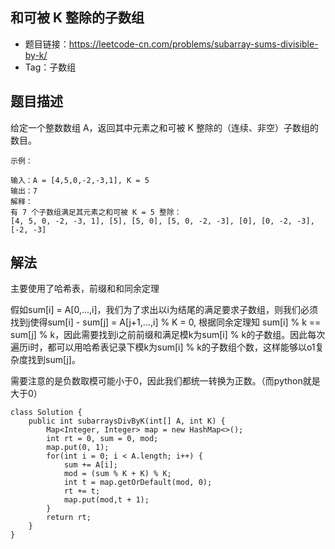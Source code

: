 ## 和可被 K 整除的子数组

- 题目链接：https://leetcode-cn.com/problems/subarray-sums-divisible-by-k/
- Tag：子数组

## 题目描述
给定一个整数数组 A，返回其中元素之和可被 K 整除的（连续、非空）子数组的数目。
```
示例：

输入：A = [4,5,0,-2,-3,1], K = 5
输出：7
解释：
有 7 个子数组满足其元素之和可被 K = 5 整除：
[4, 5, 0, -2, -3, 1], [5], [5, 0], [5, 0, -2, -3], [0], [0, -2, -3], [-2, -3]
```
## 解法
主要使用了哈希表，前缀和和同余定理

假如sum[i] = A[0,...,i]，我们为了求出以i为结尾的满足要求子数组，则我们必须找到j使得sum[i] - sum[j] = A[j+1,...,i] % K = 0, 根据同余定理知 sum[i] % k == sum[j] % k，因此需要找到i之前前缀和满足模k为sum[i] % k的子数组。因此每次遍历i时，都可以用哈希表记录下模k为sum[i] % k的子数组个数，这样能够以o1复杂度找到sum[j]。

需要注意的是负数取模可能小于0，因此我们都统一转换为正数。（而python就是大于0）

```
class Solution {
    public int subarraysDivByK(int[] A, int K) {
        Map<Integer, Integer> map = new HashMap<>();
        int rt = 0, sum = 0, mod;
        map.put(0, 1);
        for(int i = 0; i < A.length; i++) {
            sum += A[i];
            mod = (sum % K + K) % K;
            int t = map.getOrDefault(mod, 0);
            rt += t;
            map.put(mod,t + 1);
        }
        return rt;
    }
}
```